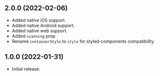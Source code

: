 ## 2.0.0 (2022-02-06)
* Added native iOS support.
* Added native Android support.
* Added native web support.
* Added `scanning` prop.
* Rename `containerStyle` to `style` for styled-components compatibility.

## 1.0.0 (2022-01-31)
* Initial release.
